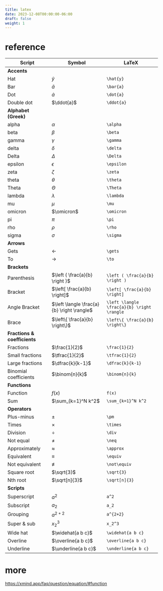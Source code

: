 ```yaml
---
title: latex
date: 2023-12-08T00:00:00-06:00
draft: false
weight: 1
---
```


# reference
| Script                       | Symbol                                     | LaTeX                                      |
| ---------------------------- | ------------------------------------------ | ------------------------------------------ |
| **Accents**                  |
| Hat                          | $\hat{y}$                                  | `\hat{y}`                                  |
| Bar                          | $\bar{a}$                                  | `\bar{a}`                                  |
| Dot                          | $\dot{a}$                                  | `\dot{a}`                                  |
| Double dot                   | $\ddot{a}$                                 | `\ddot{a}`                                 |
| **Alphabet (Greek)**         |
| alpha                        | $\alpha$                                   | `\alpha`                                   |
| beta                         | $\beta$                                    | `\beta`                                    |
| gamma                        | $\gamma$                                   | `\gamma`                                   |
| delta                        | $\delta$                                   | `\delta`                                   |
| Delta                        | $\Delta$                                   | `\Delta`                                   |
| epsilon                      | $\epsilon$                                 | `\epsilon`                                 |
| zeta                         | $\zeta$                                    | `\zeta`                                    |
| theta                        | $\theta$                                   | `\theta`                                   |
| Theta                        | $\Theta$                                   | `\Theta`                                   |
| lambda                       | $\lambda$                                  | `\lambda`                                  |
| mu                           | $\mu$                                      | `\mu`                                      |
| omicron                      | $\omicron$                                 | `\omicron`                                 |
| pi                           | $\pi$                                      | `\pi`                                      |
| rho                          | $\rho$                                     | `\rho`                                     |
| sigma                        | $\sigma$                                   | `\sigma`                                   |
| **Arrows**                   |
| Gets                         | $\gets$                                    | `\gets`                                    |
| To                           | $\to$                                      | `\to`                                      |
| **Brackets**                 |
| Parenthesis                  | $\left ( \frac{a}{b} \right )$             | `\left ( \frac{a}{b} \right )`             |
| Bracket                      | $\left[ \frac{a}{b} \right]$               | `\left[ \frac{a}{b} \right]`               |
| Angle Bracket                | $\left \langle \frac{a}{b} \right \rangle$ | `\left \langle \frac{a}{b} \right \rangle` |
| Brace                        | $\left\{ \frac{a}{b} \right\}$             | `\left\{ \frac{a}{b} \right\}`             |
| **Fractions & coefficients** |
| Fractions                    | $\frac{1}{2}$                              | `\frac{1}{2}`                              |
| Small fractions              | $\tfrac{1}{2}$                             | `\tfrac{1}{2}`                             |
| Large fractions              | $\dfrac{k}{k-1}$                           | `\dfrac{k}{k-1}`                           |
| Binomial coefficients        | $\binom{n}{k}$                             | `\binom{n}{k}`                             |
| **Functions**                |
| Function                     | $f(x)$                                     | `f(x)`                                     |
| Sum                          | $\sum_{k=1}^N k^2$                         | `\sum_{k=1}^N k^2`                         |
| **Operators**                |
| Plus-minus                   | $\pm$                                      | `\pm`                                      |
| Times                        | $\times$                                   | `\times`                                   |
| Division                     | $\div$                                     | `\div`                                     |
| Not equal                    | $\neq$                                     | `\neq`                                     |
| Approximately                | $\approx$                                  | `\approx`                                  |
| Equivalent                   | $\equiv$                                   | `\equiv`                                   |
| Not equivalent               | $\not\equiv$                               | `\not\equiv`                               |
| Square root                  | $\sqrt{3}$                                 | `\sqrt{3}`                                 |
| Nth root                     | $\sqrt[n]{3}$                              | `\sqrt[n]{3}`                              |
| **Scripts**                  |
| Superscript                  | $a^2$                                      | `a^2`                                      |
| Subscript                    | $a_2$                                      | `a_2`                                      |
| Grouping                     | $a^{2+2}$                                  | `a^{2+2}`                                  |
| Super & sub                  | $x_2^3$                                    | `x_2^3`                                    |
| Wide hat                     | $\widehat{a b c}$                          | `\widehat{a b c}`                          |
| Overline                     | $\overline{a b c}$                         | `\overline{a b c}`                         |
| Underline                    | $\underline{a b c}$                        | `\underline{a b c}`                        |

# more
https://xmind.app/faq/question/equation/#function